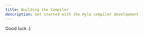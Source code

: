 ```yaml
---
title: Building the Compiler
description: Get started with the Hylo compiler development
---
```


Good luck :)